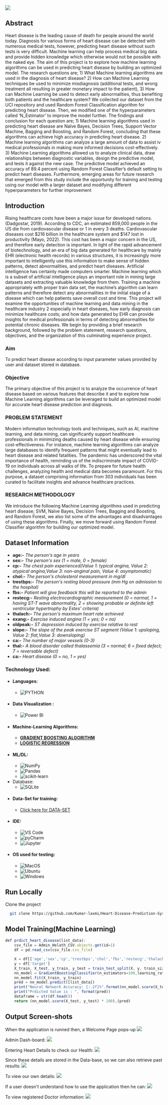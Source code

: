 <img src="https://github.com/Kumar-laxmi/Heart-Disease-Prediction-System/blob/main/SCREEN-SHOTS/Heart-Disease-Prediction-System-banner.png" />

## Abstract 
<p> 
  Heart disease is the leading cause of death for people around the world today. Diagnosis for various forms of heart disease can be detected with numerous medical tests, however, predicting heart disease without such tests is very difficult. Machine learning can help process medical big data and provide hidden knowledge which otherwise would not be possible with the naked eye. The aim of this project is to explore how machine learning algorithms can be used in predicting heart disease by building an optimized model. The research questions are; 1) What Machine learning algorithms are used in the diagnosis of heart disease? 2) How can Machine Learning techniques be used to minimize misdiagnosis (additional tests, and wrong treatment all resulting in greater monetary impact to the patient), 3) How can Machine Learning be used to detect early abnormalities, thus benefiting both patients and the healthcare system? We collected our dataset from the UCI repository and used Random Forest Classification algorithm for predicting heart disease. Then, we modified one of the hyperparameters called ‘N_Estimator’ to improve the model further. The findings and conclusion for each question are; 1) Machine learning algorithms used in predicting heart disease are Naïve Bayes, Decision Trees, Support Vector Machine, Bagging and Boosting, and Random Forest, concluding that these algorithms can achieve high accuracy in predicting heart disease. 2) Machine learning algorithms can analyze a large amount of data to assist iv medical professionals in making more informed decisions cost-effectively. 3) Machine Learning algorithms allowed us to analyze clinical data, draw relationships between diagnostic variables, design the predictive model, and tests it against the new case. The predictive model achieved an accuracy of 89.4 percent using Random Forest Classifier’s default setting to predict heart diseases. Furthermore, emerging areas for future research that emerged from this study include the opportunity for training and testing using our model with a larger dataset and modifying different hyperparameters for further improvement 
</p>

## Introduction
<p>
  Rising healthcare costs have been a major issue for developed nations. (Dadgostar, 2019). According to CDC, an estimated 859,000 people in the US die from cardiovascular disease or 1 in every 3 deaths. Cardiovascular diseases cost $216 billion in the healthcare system and $147 lost in productivity (Mayo, 2022). This cost has been a major concern in the US, and therefore early detection is important. In light of the rapid advancement of biotechnology, and an era of big data generated for healthcare by mainly EHR (electronic health records) in various structures, it is increasingly more important to intelligently use this information to make sense of hidden patterns, detect abnormalities, and predict heart diseases. 
      Artificial intelligence has certainly made computers smarter. Machine learning which is a subset of artificial intelligence plays an important role in mining large datasets and extracting valuable knowledge from them. Training a machine appropriately with proper train data set, the machine’s algorithm can learn patterns and therefore detect any abnormalities in the initial stage of a disease which can help patients save overall cost and time. This project will examine the opportunities of machine learning and data mining in the healthcare industry 2 especially in heart diseases, how early diagnosis can minimize healthcare costs; and how data generated by EHR can provide insights for medical professionals in terms of detecting abnormalities for potential chronic diseases. We begin by providing a brief research background, followed by the problem statement, research questions, objectives, and the organization of this culminating experience project. 

</p>

### Aim
<p> 
  To predict heart disease according to input parameter values provided by user and dataset
stored in database.
</p>

### Objective
<p>
  The primary objective of this project is to analyze the occurrence of heart disease based on various features that describe it and to explore how Machine Learning algorithms can be leveraged to build an optimized model for accurate heart disease prediction and diagnosis.
</p>

### PROBLEM STATEMENT
<p>
  Modern information technology tools and techniques, such as AI, machine learning, and data mining, can significantly support healthcare professionals in minimizing deaths caused by heart disease while ensuring cost-effectiveness. For instance, machine learning algorithms can analyze large databases to identify frequent patterns that might eventually lead to heart disease and related fatalities. The pandemic has underscored the vital importance of health, reminding us of the indiscriminate impact of COVID-19 on individuals across all walks of life. To prepare for future health challenges, analyzing health and medical data becomes paramount. For this purpose, a dataset comprising information from 303 individuals has been curated to facilitate insights and advance healthcare practices.
</p>

### RESEARCH METHODOLOGY
<p>
We introduce the following Machine Learning algorithms used in predicting heart disease; SVM, Naïve Bayes, Decision Trees, Bagging and Boosting, and Random Forest, we also list some of the advantages and disadvantages of using these algorithms. Finally, we move forward using Random Forest Classifier algorithm for building our optimized model. 
</p>

## Dataset Information
- **age:-** *The person's age in years*
- **sex:-** *The person's sex (1 = male, 0 = female)*
- **cp:-** *The chest pain experienced(Value 1: typical angina, Value 2: atypical angina,Value 3: non-anginal pain, Value 4: asymptomatic)*
- **chol:-** *The person's cholesterol measurement in mg/dl*
- **trestbps:-** *The person's resting blood pressure (mm Hg on admission to the hospital)*
- **fbs:-** *Patient will give feedback this will be reported to the admin*
- **restecg:-** *Resting electrocardiographic measurement (0 = normal, 1 = having ST-T wave abnormality, 2 = showing probable or definite left ventricular hypertrophy by Estes' criteria)*
- **thalach:-** *The person's maximum heart rate achieved*
- **exang:-** *Exercise induced angina (1 = yes; 0 = no)*
- **oldpeak:-** *ST depression induced by exercise relative to rest*
- **slope:-**  *The slope of the peak exercise ST segment (Value 1: upsloping, Value 2: flat,Value 3: downsloping)*
- **ca:-**  *The number of major vessels (0-3)*
- **thal:-**  *A blood disorder called thalassemia (3 = normal; 6 = fixed defect; 7 = reversable defect)*
- **ca:-**  *Heart disease (0 = no, 1 = yes)*

  
### Technology Used:
- #### Languages:
  - ![PYTHON](https://img.shields.io/badge/Python-FFD43B?style=for-the-badge&logo=python&logoColor=darkgreen)
- #### Data Visualization :
  - ![Power BI](https://img.shields.io/badge/PowerBI-563D7C?style=for-the-badge&logo=DataVisualization&logoColor=white)
- #### Machine-Learning Algorithms:
  - <a href="https://en.wikipedia.org/wiki/Gradient_boosting">**GRADIENT BOOSTING ALGORITHM**</a>
  - <a href="https://en.wikipedia.org/wiki/Logistic_regression">**LOGISTIC REGRESSION**</a>
- #### ML/DL:
  - ![NumPy](https://img.shields.io/badge/numpy-%23013243.svg?style=for-the-badge&logo=numpy&logoColor=white)
  - ![Pandas](https://img.shields.io/badge/pandas-%23150458.svg?style=for-the-badge&logo=pandas&logoColor=white)
  - ![scikit-learn](https://img.shields.io/badge/scikit--learn-%23F7931E.svg?style=for-the-badge&logo=scikit-learn&logoColor=white)
- Database:
  - ![SQLite](https://img.shields.io/badge/SQLite-07405E?style=for-the-badge&logo=sqlite&logoColor=white)
- #### Data-Set for training:
  - <a href="https://github.com/Kumar-laxmi/Heart-Disease-Prediction-System/blob/main/Machine_Learning/heart.csv">Click here for DATA-SET</a>
- #### IDE:
  - ![VS Code](https://img.shields.io/badge/Visual_Studio_Code-0078D4?style=for-the-badge&logo=visual%20studio%20code&logoColor=white)
  - ![pyCharm](https://img.shields.io/badge/PyCharm-000000.svg?&style=for-the-badge&logo=PyCharm&logoColor=white)
  - ![Jupyter](https://img.shields.io/badge/Jupyter-orange.svg?&style=for-the-badge&logo=jupyter&logoColor=white)
- #### OS used for testing:
  - ![MacOS](https://img.shields.io/badge/mac%20os-000000?style=for-the-badge&logo=apple&logoColor=white)
  - ![Ubuntu](https://img.shields.io/badge/Ubuntu-E95420?style=for-the-badge&logo=ubuntu&logoColor=white)
  - ![Windows](https://img.shields.io/badge/Windows-0078D6?style=for-the-badge&logo=windows&logoColor=white)

## Run Locally

Clone the project

```bash
  git clone https://github.com/Kumar-laxmi/Heart-Disease-Prediction-System
```

## Model Training(Machine Learning)

```javascript
def prdict_heart_disease(list_data):
    csv_file = Admin_Helath_CSV.objects.get(id=1)
    df = pd.read_csv(csv_file.csv_file)

    X = df[['age','sex','cp','trestbps','chol','fbs','restecg','thalach','exang','oldpeak','slope','ca','thal']]
    y = df['target']
    X_train, X_test, y_train, y_test = train_test_split(X, y, train_size=0.8, random_state=0)
    nn_model = GradientBoostingClassifier(n_estimators=100,learning_rate=1.0,max_depth=1, random_state=0)
    nn_model.fit(X_train, y_train)
    pred = nn_model.predict([list_data])
    print("Neural Network Accuracy: {:.2f}%".format(nn_model.score(X_test, y_test) * 100))
    print("Prdicted Value is : ", format(pred))
    dataframe = str(df.head())
    return (nn_model.score(X_test, y_test) * 100),(pred)
```

## Output Screen-shots
When the application is runned then, a Welcome Page pops-up
<img src="https://github.com/Kumar-laxmi/Heart-Disease-Prediction-System/blob/main/SCREEN-SHOTS/WelcomePage.png" />

Admin Dash-board:
<img src="https://github.com/Kumar-laxmi/Heart-Disease-Prediction-System/blob/main/SCREEN-SHOTS/AdminDashboard.png" />

Entering Heart Details to check our Health:
<img src="https://github.com/Kumar-laxmi/Heart-Disease-Prediction-System/blob/main/SCREEN-SHOTS/AddHeartDetail.png" />

Since these details are stored in the Data-base, so we can also retrieve past results:
<img src="https://github.com/Kumar-laxmi/Heart-Disease-Prediction-System/blob/main/SCREEN-SHOTS/SearchLogs1.png" />

To view our own details:
<img src="https://github.com/Kumar-laxmi/Heart-Disease-Prediction-System/blob/main/SCREEN-SHOTS/ViewMyDetaile.png" />

If a user doesn't understand how to use the application then he can:
<img src="https://github.com/Kumar-laxmi/Heart-Disease-Prediction-System/blob/main/SCREEN-SHOTS/IntroductionViewVideo.png" />

To view registered Doctor information:
<img src="https://github.com/Kumar-laxmi/Heart-Disease-Prediction-System/blob/main/SCREEN-SHOTS/DoctorRecords.png" />
